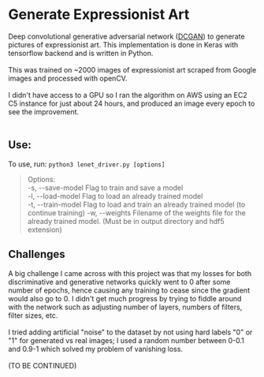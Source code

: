# Generate Expressionist Art
Deep convolutional generative adversarial network ([DCGAN](https://arxiv.org/pdf/1511.06434.pdf)) to generate pictures of expressionist art. This implementation is done in Keras with tensorflow backend and is written in Python. <br><br>
This was trained on ~2000 images of expressionist art scraped from Google images and processed with openCV.<br><br>
I didn't have access to a GPU so I ran the algorithm on AWS using an EC2 C5 instance for just about 24 hours, and produced an image every epoch to see the improvement.  <br><br>

## Use:
To use, run: `python3 lenet_driver.py [options]`  
>Options:  
    -s, --save-model    Flag to train and save a model  
    -l, --load-model    Flag to load an already trained model  
    -t, --train-model   Flag to load and train an already trained model (to continue training)
    -w, --weights       Filename of the weights file for the already trained model. (Must be in output directory and hdf5 extension)  


## Challenges
A big challenge I came across with this project was that my losses for both discriminative and generative networks quickly went to 0 after some number of epochs, hence causing any training to cease since the gradient would also go to 0. I didn't get much progress by trying to fiddle around with the network such as adjusting number of layers, numbers of filters, filter sizes, etc. <br><br>
I tried adding artificial "noise" to the dataset by not using hard labels "0" or "1" for generated vs real images; I used a random number between 0-0.1 and 0.9-1 which solved my problem of vanishing loss. <br><br>
(TO BE CONTINUED)